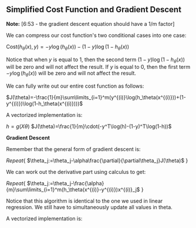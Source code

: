 ## Simplified Cost Function and Gradient Descent

**Note:** [6:53 - the gradient descent equation should have a 1/m factor]

We can compress our cost function's two conditional cases into one case:

$\text{Cost}(h_\theta(x),y)=-y\log(h_\theta(x))-(1-y)\log(1-h_\theta(x))$

Notice that when $y$ is equal to $1$, then the second term $(1-y)\log(1-h_\theta(x))$ will be zero and will not affect the result. If $y$ is equal to $0$, then the first term $-y\log(h_\theta(x))$ will be zero and will not affect the result.

We can fully write out our entire cost function as follows:

$J(\theta)=-\frac{1}{m}\sum\limits_{i=1}^m(y^{(i)}\log(h_\theta(x^{(i)}))+(1-y^{(i)})\log(1-h_\theta(x^{(i)})))$

A vectorized implementation is:

$h=g(X\theta)$
$J(\theta)=\frac{1}{m}\cdot(-y^T\log(h)-(1-y)^T\log(1-h))$

**Gradient Descent**

Remember that the general form of gradient descent is:

$Repeat \{$
$\theta_j:=\theta_j-\alpha\frac{\partial}{\partial\theta_j}J(\theta)$
$\}$

We can work out the derivative part using calculus to get:

$Repeat \{$
$\theta_j:=\theta_j-\frac{\alpha}{m}\sum\limits_{i=1}^m(h_\theta(x^{(i)}-y^{(i)})x^{(i)}_j$
$\}$

Notice that this algorithm is identical to the one we used in linear regression. We still have to simultaneously update all values in theta.

A vectorized implementation is:

